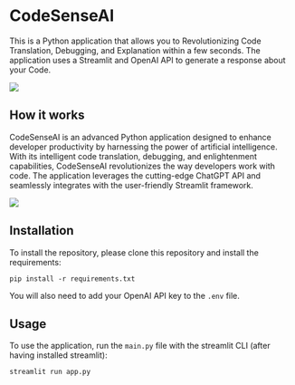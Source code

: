 # CodeSenseAI



This is a Python application that allows you to Revolutionizing Code Translation, Debugging, and Explanation within a few seconds. The application uses a Streamlit and OpenAI API to generate a response about your Code.

![](https://github.com/Anas436/CodeSense-AI/blob/main/demo.gif)

## How it works

CodeSenseAI is an advanced Python application designed to enhance developer productivity by harnessing the power of artificial intelligence. With its intelligent code translation, debugging, and enlightenment capabilities, CodeSenseAI revolutionizes the way developers work with code. The application leverages the cutting-edge ChatGPT API and seamlessly integrates with the user-friendly Streamlit framework.

![](https://github.com/Anas436/CodeSense-AI/blob/main/demo.gif)

## Installation

To install the repository, please clone this repository and install the requirements:

```
pip install -r requirements.txt
```

You will also need to add your OpenAI API key to the `.env` file.

## Usage

To use the application, run the `main.py` file with the streamlit CLI (after having installed streamlit): 

```
streamlit run app.py
```
